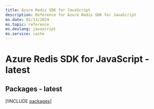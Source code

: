 ```yaml
---
title: Azure Redis SDK for JavaScript
description: Reference for Azure Redis SDK for JavaScript
ms.date: 02/13/2024
ms.topic: reference
ms.devlang: javascript
ms.service: cache
---
```

# Azure Redis SDK for JavaScript - latest
## Packages - latest
[!INCLUDE [packages](redis-index.md)]